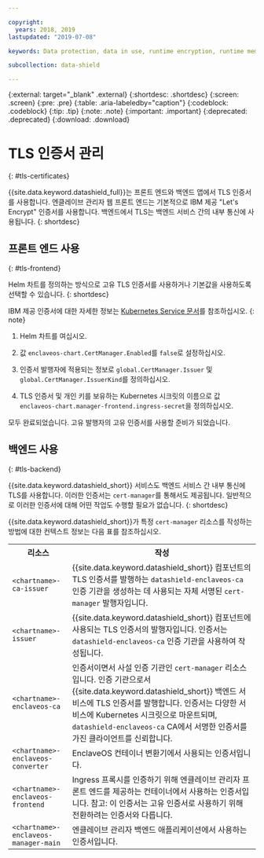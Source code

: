```yaml
---

copyright:
  years: 2018, 2019
lastupdated: "2019-07-08"

keywords: Data protection, data in use, runtime encryption, runtime memory encryption, encrypted memory, Intel SGX, software guard extensions, Fortanix runtime encryption

subcollection: data-shield

---
```


{:external: target="_blank" .external}
{:shortdesc: .shortdesc}
{:screen: .screen}
{:pre: .pre}
{:table: .aria-labeledby="caption"}
{:codeblock: .codeblock}
{:tip: .tip}
{:note: .note}
{:important: .important}
{:deprecated: .deprecated}
{:download: .download}



# TLS 인증서 관리
{: #tls-certificates}

{{site.data.keyword.datashield_full}}는 프론트 엔드와 백엔드 앱에서 TLS 인증서를 사용합니다. 엔클레이브 관리자 웹 프론트 엔드는 기본적으로 IBM 제공 "Let's Encrypt" 인증서를 사용합니다. 백엔드에서 TLS는 백엔드 서비스 간의 내부 통신에 사용됩니다.
{: shortdesc}


## 프론트 엔드 사용
{: #tls-frontend}

Helm 차트를 정의하는 방식으로 고유 TLS 인증서를 사용하거나 기본값을 사용하도록 선택할 수 있습니다.
{: shortdesc}

IBM 제공 인증서에 대한 자세한 정보는 [Kubernetes Service 문서](/docs/containers?topic=containers-ingress#ingress_expose_public)를 참조하십시오.
{: note}


1. Helm 차트를 여십시오.

2. 값 `enclaveos-chart.CertManager.Enabled`를 `false`로 설정하십시오.

3. 인증서 발행자에 적용되는 정보로 `global.CertManager.Issuer` 및 `global.CertManager.IssuerKind`를 정의하십시오.

4. TLS 인증서 및 개인 키를 보유하는 Kubernetes 시크릿의 이름으로 값 `enclaveos-chart.manager-frontend.ingress-secret`을 정의하십시오.

모두 완료되었습니다. 고유 발행자의 고유 인증서를 사용할 준비가 되었습니다. 



## 백엔드 사용
{: #tls-backend}

{{site.data.keyword.datashield_short}} 서비스도 백엔드 서비스 간 내부 통신에 TLS를 사용합니다. 이러한 인증서는 `cert-manager`를 통해서도 제공됩니다. 일반적으로 이러한 인증서에 대해 어떤 작업도 수행할 필요가 없습니다.
{: shortdesc}

{{site.data.keyword.datashield_short}}가 특정 `cert-manager` 리소스를 작성하는 방법에 대한 컨텍스트 정보는 다음 표를 참조하십시오.

<table>
    <tr>
        <th>리소스</th>
        <th>작성</th>
    </tr>
    <tr>
        <td><code>&lt;chartname&gt;-ca-issuer</code></td>
        <td>{{site.data.keyword.datashield_short}} 컴포넌트의 TLS 인증서를 발행하는 <code>datashield-enclaveos-ca</code> 인증 기관을 생성하는 데 사용되는 자체 서명된 <code>cert-manager</code> 발행자입니다.</td>
    </tr>
    <tr>
        <td><code>&lt;chartname&gt;-issuer</code></td>
        <td>{{site.data.keyword.datashield_short}} 컴포넌트에 사용되는 TLS 인증서의 발행자입니다. 인증서는 <code>datashield-enclaveos-ca</code> 인증 기관을 사용하여 작성됩니다.</td>
    </tr>
    <tr>
        <td><code>&lt;chartname&gt;-enclaveos-ca</code></td>
        <td>인증서이면서 사설 인증 기관인 <code>cert-manager</code> 리소스입니다. 인증 기관으로서 {{site.data.keyword.datashield_short}} 백엔드 서비스에 TLS 인증서를 발행합니다. 인증서는 다양한 서비스에 Kubernetes 시크릿으로 마운트되며, <code>datashield-enclaveos-ca</code> CA에서 서명한 인증서를 가진 클라이언트를 신뢰합니다.</td>
    </tr>
    <tr>
        <td><code>&lt;chartname&gt;-enclaveos-converter</code></td>
        <td>EnclaveOS 컨테이너 변환기에서 사용되는 인증서입니다.</td>
    </tr>
    <tr>
        <td><code>&lt;chartname&gt;-enclaveos-frontend</code></td>
        <td>Ingress 프록시를 인증하기 위해 엔클레이브 관리자 프론트 엔드를 제공하는 컨테이너에서 사용하는 인증서입니다. 참고: 이 인증서는 고유 인증서로 사용하기 위해 전환하려는 인증서와 다릅니다.</td>
    </tr>
    <tr>
        <td><code>&lt;chartname&gt;-enclaveos-manager-main</code></td>
        <td>엔클레이브 관리자 백엔드 애플리케이션에서 사용하는 인증서입니다.</td>
    </tr>
</table>


<!---## Disabling cert-manager
{: #tls-disable-cert-manager}

You can choose to disable `cert-manager` entirely and configure your certificates manually for the Enclave Manager backend services. To do so, set the Helm value `global.CertManager.Enabled` to `false`.--->

